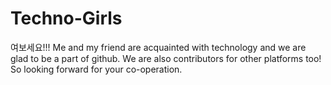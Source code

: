 # Techno-Girls
여보세요!!!
Me and my friend are acquainted with technology and we are glad to be a part of github.
We are also contributors for other platforms too!
So looking forward for your co-operation.

